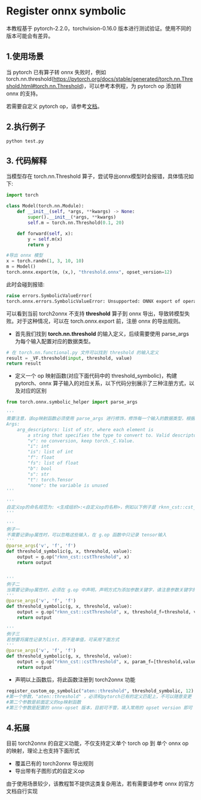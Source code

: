 # Register onnx symbolic

本教程基于 pytorch-2.2.0，torchvision-0.16.0 版本进行测试验证。使用不同的版本可能会有差异。



## 1.使用场景

当 pytorch 已有算子转 onnx 失败时，例如 torch.nn.threshold(https://pytorch.org/docs/stable/generated/torch.nn.Threshold.html#torch.nn.Threshold)，可以参考本例程，为 pytorch op 添加转 onnx 的支持。

若需要自定义 pytorch op，请参考[文档](../register_pytorch_op/README.md)。



## 2.执行例子

```
python test.py
```



## 3. 代码解释

当模型存在 torch.nn.Threshold 算子，尝试导出onnx模型时会报错，具体情况如下:

```python
import torch

class Model(torch.nn.Module):
    def __init__(self, *args, **kwargs) -> None:
        super().__init__(*args, **kwargs)
        self.m = torch.nn.Threshold(0.1, 20)

    def forward(self, x):
        y = self.m(x)
        return y

#导出 onnx 模型
x = torch.randn(1, 3, 10, 10)
m = Model()
torch.onnx.export(m, (x,), "threshold.onnx", opset_version=12)
```

此时会碰到报错:

```python
raise errors.SymbolicValueError(
torch.onnx.errors.SymbolicValueError: Unsupported: ONNX export of operator threshold, non-zero threshold. Please feel free to request support or submit a pull request on PyTorch GitHub: https://github.com/pytorch/pytorch/issues 
```



可以看到当前 torch2onnx 不支持 **threshold** 算子到 onnx 导出，导致转模型失败。对于这种情况，可以在 torch.onnx.export 前，注册 onnx 的导出规则。

- 首先我们找到  **torch.nn.threshold** 的输入定义，后续需要使用 parse_args 为每个输入配置对应的数据类型。

```python
# 在 torch.nn.functional.py 文件可以找到 threshold 的输入定义
result = _VF.threshold(input, threshold, value)
return result
```

- 定义一个 op 映射函数(对应下面代码中的 threshold_symbolic)，构建 pytorch、onnx 算子输入的对应关系，以下代码分别展示了三种注册方式，以及对应的区别

```python
from torch.onnx.symbolic_helper import parse_args

'''
需要注意，该op映射函数必须使用 parse_args 进行修饰，修饰每一个输入的数据类型，根据torch的代码，有以下定义:
Args:
    arg_descriptors: list of str, where each element is
        a string that specifies the type to convert to. Valid descriptors:
        "v": no conversion, keep torch._C.Value.
        "i": int
        "is": list of int
        "f": float
        "fs": list of float
        "b": bool
        "s": str
        "t": torch.Tensor
        "none": the variable is unused
'''

'''
自定义op的命名规范为: <生成组织>:<自定义op的名称>，例如以下例子是 rknn_cst::cst_threshold
'''

'''
例子一
不需要记录op属性时，可以忽略这些输入，在 g.op 函数中只记录 tensor输入
'''
@parse_args('v', 'f', 'f')
def threshold_symbolic(g, x, threshold, value):
    output = g.op("rknn_cst::cstThreshold", x)
    return output


'''
例子二
当需要记录op属性时，必须在 g.op 中声明，声明方式为添加参数关键字，请注意参数关键字的结尾需要用 _{type} 声明数据类型，这里由于每一个参数都是浮点型，故末尾加上 _f 的数据类型声明
'''
@parse_args('v', 'f', 'f')
def threshold_symbolic(g, x, threshold, value):
    output = g.op("rknn_cst::cstThreshold", x, threshold_f=threshold, value_f=value)
    return output

'''
例子三
若想要将属性记录为list，而不是单值，可采用下面方式
'''
@parse_args('v', 'f', 'f')
def threshold_symbolic(g, x, threshold, value):
	output = g.op("rknn_cst::cstThreshold", x, param_f=[threshold,value]) 
	return output
```

- 声明以上函数后，将此函数注册到 torch2onnx 功能

```python
register_custom_op_symbolic("aten::threshold", threshold_symbolic, 12)
#第一个参数，"aten::threshold" ，必须和pytorch已有的定义匹配上，不可以随意变更
#第二个参数是前面定义的op映射函数
#第三个参数是配置的 onnx-opset 版本，目前可不管，填入常用的 opset version 即可
```



## 4.拓展

目前 torch2onnx 的自定义功能，不仅支持定义单个 torch op 到 单个 onnx op 的映射，理论上也支持下面形式

- 覆盖已有的 torch2onnx 导出规则
- 导出带有子图形式的自定义op

由于使用场景较少，该教程暂不提供这类复杂用法，若有需要请参考 onnx 的官方文档自行实现



